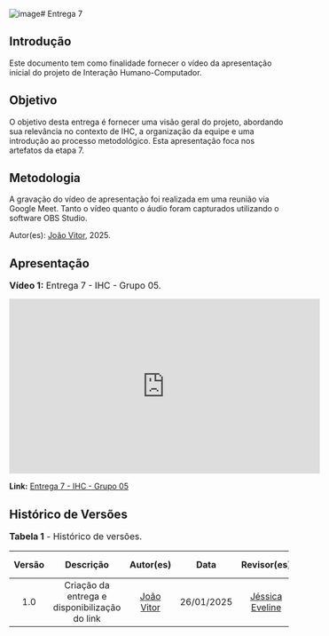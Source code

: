 ![image](https://github.com/user-attachments/assets/4242bfdd-4e8c-43a1-abaf-2ce73ae169f7)# Entrega 7

## Introdução

Este documento tem como finalidade fornecer o vídeo da apresentação inicial do projeto de Interação Humano-Computador.

## Objetivo

O objetivo desta entrega é fornecer uma visão geral do projeto, abordando sua relevância no contexto de IHC, a organização da equipe e uma introdução ao processo metodológico. Esta apresentação foca nos artefatos da etapa 7.

## Metodologia

A gravação do vídeo de apresentação foi realizada em uma reunião via Google Meet. Tanto o vídeo quanto o áudio foram capturados utilizando o software OBS Studio.

Autor(es): [João Vitor](https://github.com/Jauzimm), 2025.

## Apresentação

<font size="3"><p style="text-align: left">**Vídeo 1:** Entrega 7 - IHC - Grupo 05.</p></font>

<iframe width="560" height="315" src="https://www.youtube.com/embed/FxRJUG-Bslk?si=EiXcXg8-WZNGFSTX" title="YouTube video player" frameborder="0" allow="accelerometer; autoplay; clipboard-write; encrypted-media; gyroscope; picture-in-picture; web-share" referrerpolicy="strict-origin-when-cross-origin" allowfullscreen></iframe>

**Link:** [Entrega 7 - IHC - Grupo 05](https://youtu.be/FxRJUG-Bslk)

## Histórico de Versões

<font size="3"><p style="text-align: left">**Tabela 1** - Histórico de versões.</p></font>

| Versão |                   Descrição                   |                      Autor(es)                      |    Data    | Revisor(es) | Data de revisão |
| :----: | :-------------------------------------------: | :-------------------------------------------------: | :--------: | :---------: | :-------------: |
|  1.0   | Criação da entrega e disponibilização do link | [João Vitor](https://github.com/Jauzimm) | 26/01/2025 |  [Jéssica Eveline](https://github.com/xzxjesse) | 09/02/2025 |
